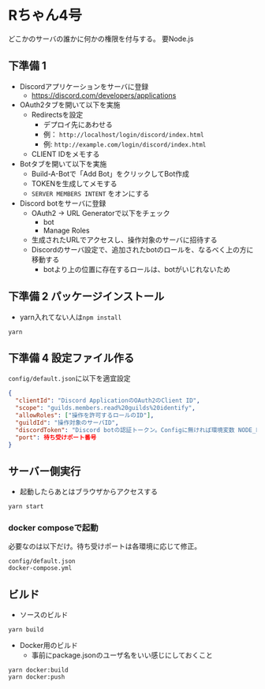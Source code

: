 # Rちゃん4号

どこかのサーバの誰かに何かの権限を付与する。
要Node.js

## 下準備 1

- Discordアプリケーションをサーバに登録
  - https://discord.com/developers/applications
- OAuth2タブを開いて以下を実施
  - Redirectsを設定
    - デプロイ先にあわせる
    - 例： `http://localhost/login/discord/index.html`
    - 例:  `http://example.com/login/discord/index.html`
  - CLIENT IDをメモする
- Botタブを開いて以下を実施
  - Build-A-Botで「Add Bot」をクリックしてBot作成
  - TOKENを生成してメモする
  - `SERVER MEMBERS INTENT` をオンにする
- Discord botをサーバに登録
  - OAuth2 -> URL Generatorで以下をチェック
    - bot
    - Manage Roles
  - 生成されたURLでアクセスし、操作対象のサーバに招待する  
  - Discordのサーバ設定で、追加されたbotのロールを、なるべく上の方に移動する
    - botより上の位置に存在するロールは、botがいじれないため

## 下準備 2 パッケージインストール
- yarn入れてない人は`npm install`

```shell
yarn
```

## 下準備 4 設定ファイル作る

`config/default.json`に以下を適宜設定

```json
{
  "clientId": "Discord ApplicationのOAuth2のClient ID",
  "scope": "guilds.members.read%20guilds%20identify",
  "allowRoles": ["操作を許可するロールのID"],
  "guildId": "操作対象のサーバID",
  "discordToken": "Discord botの認証トークン。Configに無ければ環境変数 NODE_ENV_DISCORD_TOKEN を使用する",
  "port": 待ち受けポート番号
}
```

## サーバー側実行
- 起動したらあとはブラウザからアクセスする
```
yarn start
```

### docker composeで起動

必要なのは以下だけ。待ち受けポートは各環境に応じて修正。

```
config/default.json
docker-compose.yml
```

## ビルド
- ソースのビルド

```
yarn build
```

- Docker用のビルド
  - 事前にpackage.jsonのユーザ名をいい感じにしておくこと

```
yarn docker:build
yarn docker:push
```
